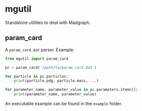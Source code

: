# mgutil

Standalone utilities to deal with Madgraph.

## param_card

A `param_card.dat` parser. Example:

```python
from mgutil import param_card

pc = param_card('/path/to/param_card.dat')

for particle in pc.particles:
    print(particle.pdg, particle.mass, ...)

for parameter_name, parameter_value in pc.parameters.items():
    print(parameter_name, parameter_value)
```

An executable example can be found in the `example` folder.